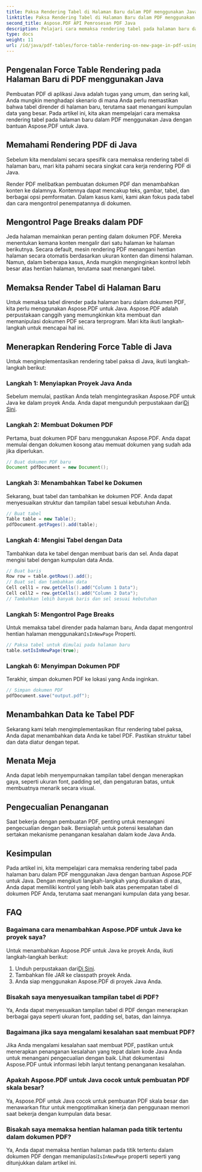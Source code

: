 ```yaml
---
title: Paksa Rendering Tabel di Halaman Baru dalam PDF menggunakan Java
linktitle: Paksa Rendering Tabel di Halaman Baru dalam PDF menggunakan Java
second_title: Aspose.PDF API Pemrosesan PDF Java
description: Pelajari cara memaksa rendering tabel pada halaman baru dalam PDF menggunakan Java dengan Aspose.PDF. Panduan langkah demi langkah ini mencakup kode sumber dan tip ahli untuk pemformatan dokumen PDF yang tepat.
type: docs
weight: 11
url: /id/java/pdf-tables/force-table-rendering-on-new-page-in-pdf-using-java/
---
```


## Pengenalan Force Table Rendering pada Halaman Baru di PDF menggunakan Java

Pembuatan PDF di aplikasi Java adalah tugas yang umum, dan sering kali, Anda mungkin menghadapi skenario di mana Anda perlu memastikan bahwa tabel dirender di halaman baru, terutama saat menangani kumpulan data yang besar. Pada artikel ini, kita akan mempelajari cara memaksa rendering tabel pada halaman baru dalam PDF menggunakan Java dengan bantuan Aspose.PDF untuk Java.

## Memahami Rendering PDF di Java

Sebelum kita mendalami secara spesifik cara memaksa rendering tabel di halaman baru, mari kita pahami secara singkat cara kerja rendering PDF di Java.

Render PDF melibatkan pembuatan dokumen PDF dan menambahkan konten ke dalamnya. Kontennya dapat mencakup teks, gambar, tabel, dan berbagai opsi pemformatan. Dalam kasus kami, kami akan fokus pada tabel dan cara mengontrol penempatannya di dokumen.

## Mengontrol Page Breaks dalam PDF

Jeda halaman memainkan peran penting dalam dokumen PDF. Mereka menentukan kemana konten mengalir dari satu halaman ke halaman berikutnya. Secara default, mesin rendering PDF menangani hentian halaman secara otomatis berdasarkan ukuran konten dan dimensi halaman. Namun, dalam beberapa kasus, Anda mungkin menginginkan kontrol lebih besar atas hentian halaman, terutama saat menangani tabel.

## Memaksa Render Tabel di Halaman Baru

Untuk memaksa tabel dirender pada halaman baru dalam dokumen PDF, kita perlu menggunakan Aspose.PDF untuk Java. Aspose.PDF adalah perpustakaan canggih yang memungkinkan kita membuat dan memanipulasi dokumen PDF secara terprogram. Mari kita ikuti langkah-langkah untuk mencapai hal ini.

## Menerapkan Rendering Force Table di Java

Untuk mengimplementasikan rendering tabel paksa di Java, ikuti langkah-langkah berikut:

### Langkah 1: Menyiapkan Proyek Java Anda

 Sebelum memulai, pastikan Anda telah mengintegrasikan Aspose.PDF untuk Java ke dalam proyek Anda. Anda dapat mengunduh perpustakaan dari[Di Sini](https://releases.aspose.com/pdf/java/).

### Langkah 2: Membuat Dokumen PDF

Pertama, buat dokumen PDF baru menggunakan Aspose.PDF. Anda dapat memulai dengan dokumen kosong atau memuat dokumen yang sudah ada jika diperlukan.

```java
// Buat dokumen PDF baru
Document pdfDocument = new Document();
```

### Langkah 3: Menambahkan Tabel ke Dokumen

Sekarang, buat tabel dan tambahkan ke dokumen PDF. Anda dapat menyesuaikan struktur dan tampilan tabel sesuai kebutuhan Anda.

```java
// Buat tabel
Table table = new Table();
pdfDocument.getPages().add(table);
```

### Langkah 4: Mengisi Tabel dengan Data

Tambahkan data ke tabel dengan membuat baris dan sel. Anda dapat mengisi tabel dengan kumpulan data Anda.

```java
// Buat baris
Row row = table.getRows().add();
// Buat sel dan tambahkan data
Cell cell1 = row.getCells().add("Column 1 Data");
Cell cell2 = row.getCells().add("Column 2 Data");
// Tambahkan lebih banyak baris dan sel sesuai kebutuhan
```

### Langkah 5: Mengontrol Page Breaks

 Untuk memaksa tabel dirender pada halaman baru, Anda dapat mengontrol hentian halaman menggunakan`IsInNewPage` Properti.

```java
// Paksa tabel untuk dimulai pada halaman baru
table.setIsInNewPage(true);
```

### Langkah 6: Menyimpan Dokumen PDF

Terakhir, simpan dokumen PDF ke lokasi yang Anda inginkan.

```java
// Simpan dokumen PDF
pdfDocument.save("output.pdf");
```

## Menambahkan Data ke Tabel PDF

Sekarang kami telah mengimplementasikan fitur rendering tabel paksa, Anda dapat menambahkan data Anda ke tabel PDF. Pastikan struktur tabel dan data diatur dengan tepat.

## Menata Meja

Anda dapat lebih menyempurnakan tampilan tabel dengan menerapkan gaya, seperti ukuran font, padding sel, dan pengaturan batas, untuk membuatnya menarik secara visual.

## Pengecualian Penanganan

Saat bekerja dengan pembuatan PDF, penting untuk menangani pengecualian dengan baik. Bersiaplah untuk potensi kesalahan dan sertakan mekanisme penanganan kesalahan dalam kode Java Anda.

## Kesimpulan

Pada artikel ini, kita mempelajari cara memaksa rendering tabel pada halaman baru dalam PDF menggunakan Java dengan bantuan Aspose.PDF untuk Java. Dengan mengikuti langkah-langkah yang diuraikan di atas, Anda dapat memiliki kontrol yang lebih baik atas penempatan tabel di dokumen PDF Anda, terutama saat menangani kumpulan data yang besar.

## FAQ

### Bagaimana cara menambahkan Aspose.PDF untuk Java ke proyek saya?

Untuk menambahkan Aspose.PDF untuk Java ke proyek Anda, ikuti langkah-langkah berikut:
1.  Unduh perpustakaan dari[Di Sini](https://releases.aspose.com/pdf/java/).
2. Tambahkan file JAR ke classpath proyek Anda.
3. Anda siap menggunakan Aspose.PDF di proyek Java Anda.

### Bisakah saya menyesuaikan tampilan tabel di PDF?

Ya, Anda dapat menyesuaikan tampilan tabel di PDF dengan menerapkan berbagai gaya seperti ukuran font, padding sel, batas, dan lainnya.

### Bagaimana jika saya mengalami kesalahan saat membuat PDF?

Jika Anda mengalami kesalahan saat membuat PDF, pastikan untuk menerapkan penanganan kesalahan yang tepat dalam kode Java Anda untuk menangani pengecualian dengan baik. Lihat dokumentasi Aspose.PDF untuk informasi lebih lanjut tentang penanganan kesalahan.

### Apakah Aspose.PDF untuk Java cocok untuk pembuatan PDF skala besar?

Ya, Aspose.PDF untuk Java cocok untuk pembuatan PDF skala besar dan menawarkan fitur untuk mengoptimalkan kinerja dan penggunaan memori saat bekerja dengan kumpulan data besar.

### Bisakah saya memaksa hentian halaman pada titik tertentu dalam dokumen PDF?

 Ya, Anda dapat memaksa hentian halaman pada titik tertentu dalam dokumen PDF dengan memanipulasi`IsInNewPage` properti seperti yang ditunjukkan dalam artikel ini.